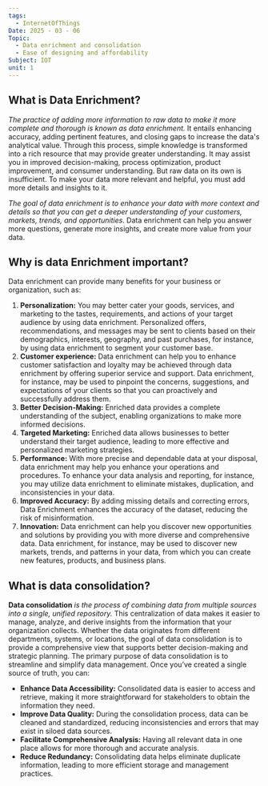 ```yaml
---
tags:
  - InternetOfThings
Date: 2025 - 03 - 06
Topic:
  - Data enrichment and consolidation
  - Ease of designing and affordability
Subject: IOT
unit: 1
---
```


## What is Data Enrichment?
*The practice of adding more information to raw data to make it more complete and thorough is known as data enrichment.*
It entails enhancing accuracy, adding pertinent features, and closing gaps to increase the data's analytical value. Through this process, simple knowledge is transformed into a rich resource that may provide greater understanding. 
It may assist you in improved decision-making, process optimization, product improvement, and consumer understanding. But raw data on its own is insufficient. To make your data more relevant and helpful, you must add more details and insights to it.

*The goal of data enrichment is to enhance your data with more context and details so that you can get a deeper understanding of your customers, markets, trends, and opportunities*. Data enrichment can help you answer more questions, generate more insights, and create more value from your data.
## Why is data Enrichment important?
Data enrichment can provide many benefits for your business or organization, such as:

1. **Personalization:** You may better cater your goods, services, and marketing to the tastes, requirements, and actions of your target audience by using data enrichment. Personalized offers, recommendations, and messages may be sent to clients based on their demographics, interests, geography, and past purchases, for instance, by using data enrichment to segment your customer base.
2. **Customer experience:** Data enrichment can help you to enhance customer satisfaction and loyalty may be achieved through data enrichment by offering superior service and support. Data enrichment, for instance, may be used to pinpoint the concerns, suggestions, and expectations of your clients so that you can proactively and successfully address them.
3. **Better Decision-Making:** Enriched data provides a complete understanding of the subject, enabling organizations to make more informed decisions.
4. **Targeted Marketing:** Enriched data allows businesses to better understand their target audience, leading to more effective and personalized marketing strategies.
5. **Performance:** With more precise and dependable data at your disposal, data enrichment may help you enhance your operations and procedures. To enhance your data analysis and reporting, for instance, you may utilize data enrichment to eliminate mistakes, duplication, and inconsistencies in your data.
6. **Improved Accuracy:** By adding missing details and correcting errors, Data Enrichment enhances the accuracy of the dataset, reducing the risk of misinformation.
7. **Innovation:** Data enrichment can help you discover new opportunities and solutions by providing you with more diverse and comprehensive data. Data enrichment, for instance, may be used to discover new markets, trends, and patterns in your data, from which you can create new features, products, and business plans.

## What is data consolidation?
**Data consolidation** *is the process of combining data from multiple sources into a single, unified repository.* This centralization of data makes it easier to manage, analyze, and derive insights from the information that your organization collects. Whether the data originates from different departments, systems, or locations, the goal of data consolidation is to provide a comprehensive view that supports better decision-making and strategic planning.
The primary purpose of data consolidation is to streamline and simplify data management. Once you’ve created a single source of truth, you can:

- **Enhance Data Accessibility:** Consolidated data is easier to access and retrieve, making it more straightforward for stakeholders to obtain the information they need.
- **Improve Data Quality:** During the consolidation process, data can be cleaned and standardized, reducing inconsistencies and errors that may exist in siloed data sources.
- **Facilitate Comprehensive Analysis:** Having all relevant data in one place allows for more thorough and accurate analysis.
- **Reduce Redundancy:** Consolidating data helps eliminate duplicate information, leading to more efficient storage and management practices.



